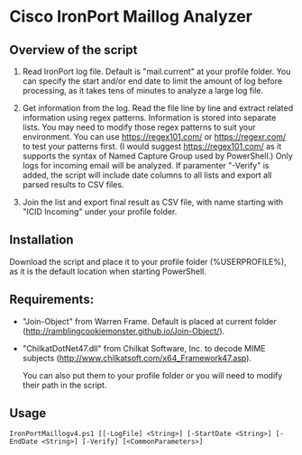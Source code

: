 # Cisco IronPort Maillog Analyzer
 


## Overview of the script

1. Read IronPort log file.
	Default is "mail.current" at your profile folder.
	You can specify the start and/or end date to limit the amount of log before processing, as it takes tens of minutes to analyze a large log file.

2. Get information from the log.
	Read the file line by line and extract related information using regex patterns. Information is stored into separate lists.
	You may need to modify those regex patterns to suit your environment. You can use https://regex101.com/ or https://regexr.com/ to test your patterns first. 
	(I would suggest https://regex101.com/ as it supports the syntax of Named Capture Group used by PowerShell.)
	Only logs for incoming email will be analyzed.
	If paramenter "-Verify" is added, the script will include date columns to all lists and export all parsed results to CSV files.

3. Join the list and export final result as CSV file, with name starting with "ICID Incoming" under your profile folder.


## Installation

Download the script and place it to your profile folder (%USERPROFILE%), as it is the default location when starting PowerShell.

## Requirements:
* "Join-Object" from Warren Frame. Default is placed at current folder (http://ramblingcookiemonster.github.io/Join-Object/).
* "ChilkatDotNet47.dll" from Chilkat Software, Inc. to decode MIME subjects (http://www.chilkatsoft.com/x64_Framework47.asp).

	You can also put them to your profile folder or you will need to modify their path in the script.


## Usage

```
IronPortMaillogv4.ps1 [[-LogFile] <String>] [-StartDate <String>] [-EndDate <String>] [-Verify] [<CommonParameters>]
```

